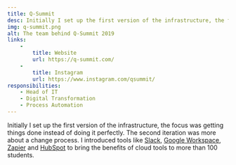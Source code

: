 ```yaml
---
title: Q-Summit
desc: Initially I set up the first version of the infrastructure, the focus was getting things done instead of doing it perfectly. The second iteration was more about a change process: I introduced tools like Slack, Google Workspace, Zapier and HubSpot to bring the benefits of cloud tools to more than 100 students.
img: q-summit.png
alt: The team behind Q-Summit 2019
links:
    -
        title: Website
        url: https://q-summit.com/
    -
        title: Instagram
        url: https://www.instagram.com/qsummit/
responsibilities:
    - Head of IT
    - Digital Transformation
    - Process Automation
---
```


Initially I set up the first version of the infrastructure, the focus was getting things done instead of doing it perfectly. The second iteration was more about a change process. I introduced tools like [Slack](https://slack.com/), [Google Workspace](https://workspace.google.com/), [Zapier](https://zapier.com/) and [HubSpot](https://www.hubspot.com/) to bring the benefits of cloud tools to more than 100 students. 
